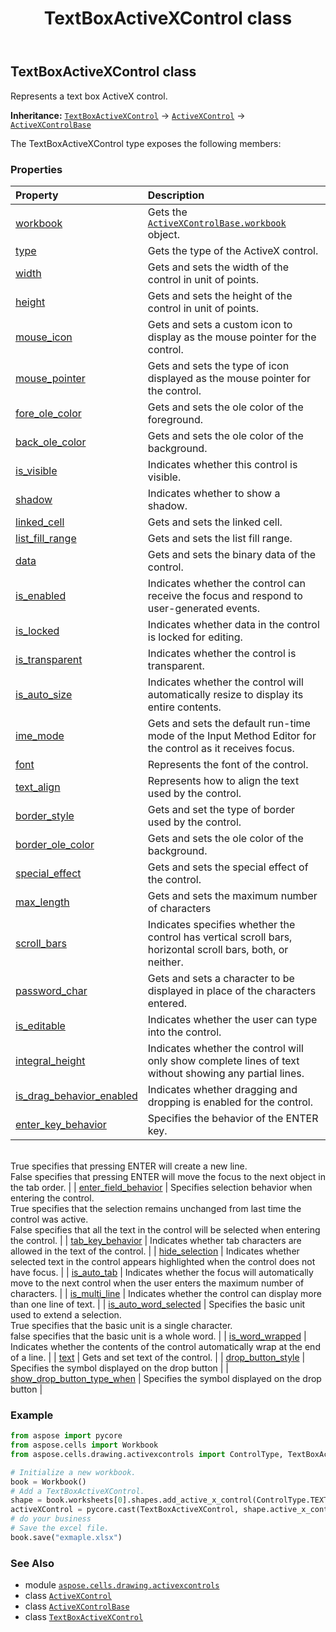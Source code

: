 ﻿---
title: TextBoxActiveXControl class
second_title: Aspose.Cells for Python via .NET API References
description: 
type: docs
weight: 120
url: /aspose.cells.drawing.activexcontrols/textboxactivexcontrol/
is_root: false
---

## TextBoxActiveXControl class

Represents a text box ActiveX control.



**Inheritance:** [`TextBoxActiveXControl`](/cells/python-net/aspose.cells.drawing.activexcontrols/textboxactivexcontrol) → 
[`ActiveXControl`](/cells/python-net/aspose.cells.drawing.activexcontrols/activexcontrol) → 
[`ActiveXControlBase`](/cells/python-net/aspose.cells.drawing.activexcontrols/activexcontrolbase)



The TextBoxActiveXControl type exposes the following members:

### Properties
| Property | Description |
| :- | :- |
| [workbook](/cells/python-net/aspose.cells.drawing.activexcontrols/textboxactivexcontrol/workbook) | Gets the [`ActiveXControlBase.workbook`](/cells/python-net/aspose.cells.drawing.activexcontrols/activexcontrolbase#workbook) object. |
| [type](/cells/python-net/aspose.cells.drawing.activexcontrols/textboxactivexcontrol/type) | Gets the type of the ActiveX control. |
| [width](/cells/python-net/aspose.cells.drawing.activexcontrols/textboxactivexcontrol/width) | Gets and sets the width of the control in unit of points. |
| [height](/cells/python-net/aspose.cells.drawing.activexcontrols/textboxactivexcontrol/height) | Gets and sets the height of the control in unit of points. |
| [mouse_icon](/cells/python-net/aspose.cells.drawing.activexcontrols/textboxactivexcontrol/mouse_icon) | Gets and sets a custom icon to display as the mouse pointer for the control. |
| [mouse_pointer](/cells/python-net/aspose.cells.drawing.activexcontrols/textboxactivexcontrol/mouse_pointer) | Gets and sets the type of icon displayed as the mouse pointer for the control. |
| [fore_ole_color](/cells/python-net/aspose.cells.drawing.activexcontrols/textboxactivexcontrol/fore_ole_color) | Gets and sets the ole color of the foreground. |
| [back_ole_color](/cells/python-net/aspose.cells.drawing.activexcontrols/textboxactivexcontrol/back_ole_color) | Gets and sets the ole color of the background. |
| [is_visible](/cells/python-net/aspose.cells.drawing.activexcontrols/textboxactivexcontrol/is_visible) | Indicates whether this control is visible. |
| [shadow](/cells/python-net/aspose.cells.drawing.activexcontrols/textboxactivexcontrol/shadow) | Indicates whether to show a shadow. |
| [linked_cell](/cells/python-net/aspose.cells.drawing.activexcontrols/textboxactivexcontrol/linked_cell) | Gets and sets the linked cell. |
| [list_fill_range](/cells/python-net/aspose.cells.drawing.activexcontrols/textboxactivexcontrol/list_fill_range) | Gets and sets the list fill range. |
| [data](/cells/python-net/aspose.cells.drawing.activexcontrols/textboxactivexcontrol/data) | Gets and sets the binary data of the control. |
| [is_enabled](/cells/python-net/aspose.cells.drawing.activexcontrols/textboxactivexcontrol/is_enabled) | Indicates whether the control can receive the focus and respond to user-generated events. |
| [is_locked](/cells/python-net/aspose.cells.drawing.activexcontrols/textboxactivexcontrol/is_locked) | Indicates whether data in the control is locked for editing. |
| [is_transparent](/cells/python-net/aspose.cells.drawing.activexcontrols/textboxactivexcontrol/is_transparent) | Indicates whether the control is transparent. |
| [is_auto_size](/cells/python-net/aspose.cells.drawing.activexcontrols/textboxactivexcontrol/is_auto_size) | Indicates whether the control will automatically resize to display its entire contents. |
| [ime_mode](/cells/python-net/aspose.cells.drawing.activexcontrols/textboxactivexcontrol/ime_mode) | Gets and sets the default run-time mode of the Input Method Editor for the control as it receives focus. |
| [font](/cells/python-net/aspose.cells.drawing.activexcontrols/textboxactivexcontrol/font) | Represents the font of the control. |
| [text_align](/cells/python-net/aspose.cells.drawing.activexcontrols/textboxactivexcontrol/text_align) | Represents how to align the text used by the control. |
| [border_style](/cells/python-net/aspose.cells.drawing.activexcontrols/textboxactivexcontrol/border_style) | Gets and set the type of border used by the control. |
| [border_ole_color](/cells/python-net/aspose.cells.drawing.activexcontrols/textboxactivexcontrol/border_ole_color) | Gets and sets the ole color of the background. |
| [special_effect](/cells/python-net/aspose.cells.drawing.activexcontrols/textboxactivexcontrol/special_effect) | Gets and sets the special effect of the control. |
| [max_length](/cells/python-net/aspose.cells.drawing.activexcontrols/textboxactivexcontrol/max_length) | Gets and sets the maximum number of characters |
| [scroll_bars](/cells/python-net/aspose.cells.drawing.activexcontrols/textboxactivexcontrol/scroll_bars) | Indicates specifies whether the control has vertical scroll bars, horizontal scroll bars, both, or neither. |
| [password_char](/cells/python-net/aspose.cells.drawing.activexcontrols/textboxactivexcontrol/password_char) | Gets and sets a character to be displayed in place of the characters entered. |
| [is_editable](/cells/python-net/aspose.cells.drawing.activexcontrols/textboxactivexcontrol/is_editable) | Indicates whether the user can type into the control. |
| [integral_height](/cells/python-net/aspose.cells.drawing.activexcontrols/textboxactivexcontrol/integral_height) | Indicates whether the control will only show complete lines of text without showing any partial lines. |
| [is_drag_behavior_enabled](/cells/python-net/aspose.cells.drawing.activexcontrols/textboxactivexcontrol/is_drag_behavior_enabled) | Indicates whether dragging and dropping is enabled for the control. |
| [enter_key_behavior](/cells/python-net/aspose.cells.drawing.activexcontrols/textboxactivexcontrol/enter_key_behavior) | Specifies the behavior of the ENTER key.<br/>True specifies that pressing ENTER will create a new line.<br/>False specifies that pressing ENTER will move the focus to the next object in the tab order. |
| [enter_field_behavior](/cells/python-net/aspose.cells.drawing.activexcontrols/textboxactivexcontrol/enter_field_behavior) | Specifies selection behavior when entering the control.<br/>True specifies that the selection remains unchanged from last time the control was active. <br/>False specifies that all the text in the control will be selected when entering the control. |
| [tab_key_behavior](/cells/python-net/aspose.cells.drawing.activexcontrols/textboxactivexcontrol/tab_key_behavior) | Indicates whether tab characters are allowed in the text of the control. |
| [hide_selection](/cells/python-net/aspose.cells.drawing.activexcontrols/textboxactivexcontrol/hide_selection) | Indicates whether selected text in the control appears highlighted when the control does not have focus. |
| [is_auto_tab](/cells/python-net/aspose.cells.drawing.activexcontrols/textboxactivexcontrol/is_auto_tab) | Indicates whether the focus will automatically move to the next control when the user enters the maximum number of characters. |
| [is_multi_line](/cells/python-net/aspose.cells.drawing.activexcontrols/textboxactivexcontrol/is_multi_line) | Indicates whether the control can display more than one line of text. |
| [is_auto_word_selected](/cells/python-net/aspose.cells.drawing.activexcontrols/textboxactivexcontrol/is_auto_word_selected) | Specifies the basic unit used to extend a selection. <br/>True specifies that the basic unit is a single character.<br/>false specifies that the basic unit is a whole word. |
| [is_word_wrapped](/cells/python-net/aspose.cells.drawing.activexcontrols/textboxactivexcontrol/is_word_wrapped) | Indicates whether the contents of the control automatically wrap at the end of a line. |
| [text](/cells/python-net/aspose.cells.drawing.activexcontrols/textboxactivexcontrol/text) | Gets and set text of the control. |
| [drop_button_style](/cells/python-net/aspose.cells.drawing.activexcontrols/textboxactivexcontrol/drop_button_style) | Specifies the symbol displayed on the drop button |
| [show_drop_button_type_when](/cells/python-net/aspose.cells.drawing.activexcontrols/textboxactivexcontrol/show_drop_button_type_when) | Specifies the symbol displayed on the drop button |



### Example 


```python
from aspose import pycore
from aspose.cells import Workbook
from aspose.cells.drawing.activexcontrols import ControlType, TextBoxActiveXControl

# Initialize a new workbook.
book = Workbook()
# Add a TextBoxActiveXControl.
shape = book.worksheets[0].shapes.add_active_x_control(ControlType.TEXT_BOX, 1, 0, 1, 0, 100, 50)
activeXControl = pycore.cast(TextBoxActiveXControl, shape.active_x_control)
# do your business
# Save the excel file.
book.save("exmaple.xlsx")

```

### See Also
* module [`aspose.cells.drawing.activexcontrols`](..)
* class [`ActiveXControl`](/cells/python-net/aspose.cells.drawing.activexcontrols/activexcontrol)
* class [`ActiveXControlBase`](/cells/python-net/aspose.cells.drawing.activexcontrols/activexcontrolbase)
* class [`TextBoxActiveXControl`](/cells/python-net/aspose.cells.drawing.activexcontrols/textboxactivexcontrol)
